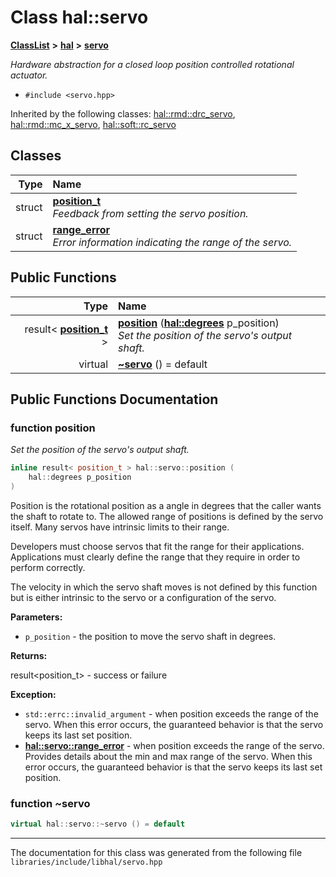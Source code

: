 

# Class hal::servo



[**ClassList**](annotated.md) **>** [**hal**](namespacehal.md) **>** [**servo**](classhal_1_1servo.md)



_Hardware abstraction for a closed loop position controlled rotational actuator._ 

* `#include <servo.hpp>`





Inherited by the following classes: [hal::rmd::drc\_servo](classhal_1_1rmd_1_1drc__servo.md),  [hal::rmd::mc\_x\_servo](classhal_1_1rmd_1_1mc__x__servo.md),  [hal::soft::rc\_servo](classhal_1_1soft_1_1rc__servo.md)










## Classes

| Type | Name |
| ---: | :--- |
| struct | [**position\_t**](structhal_1_1servo_1_1position__t.md) <br>_Feedback from setting the servo position._  |
| struct | [**range\_error**](structhal_1_1servo_1_1range__error.md) <br>_Error information indicating the range of the servo._  |






















## Public Functions

| Type | Name |
| ---: | :--- |
|  result&lt; [**position\_t**](structhal_1_1servo_1_1position__t.md) &gt; | [**position**](#function-position) ([**hal::degrees**](namespacehal.md#typedef-degrees) p\_position) <br>_Set the position of the servo's output shaft._  |
| virtual  | [**~servo**](#function-servo) () = default<br> |




























## Public Functions Documentation




### function position 

_Set the position of the servo's output shaft._ 
```C++
inline result< position_t > hal::servo::position (
    hal::degrees p_position
) 
```



Position is the rotational position as a angle in degrees that the caller wants the shaft to rotate to. The allowed range of positions is defined by the servo itself. Many servos have intrinsic limits to their range.


Developers must choose servos that fit the range for their applications. Applications must clearly define the range that they require in order to perform correctly.


The velocity in which the servo shaft moves is not defined by this function but is either intrinsic to the servo or a configuration of the servo.




**Parameters:**


* `p_position` - the position to move the servo shaft in degrees. 



**Returns:**

result&lt;position\_t&gt; - success or failure 




**Exception:**


* `std::errc::invalid_argument` - when position exceeds the range of the servo. When this error occurs, the guaranteed behavior is that the servo keeps its last set position. 
* [**hal::servo::range\_error**](structhal_1_1servo_1_1range__error.md) - when position exceeds the range of the servo. Provides details about the min and max range of the servo. When this error occurs, the guaranteed behavior is that the servo keeps its last set position. 




        



### function ~servo 

```C++
virtual hal::servo::~servo () = default
```




------------------------------
The documentation for this class was generated from the following file `libraries/include/libhal/servo.hpp`

